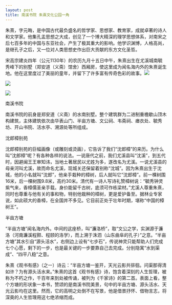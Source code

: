 ```yaml
---
layout: post
title: 南溪书院 朱熹文化公园一角
---
```




朱熹，字元晦，是中国古代最负盛名的哲学家、思想家、教育家，成就卓著的诗人和文学家。他集孔孟思想之大成，创见了一个博大精深的理学思想体系，对南宋之后七百多年的中国与东亚社会，产生了极其重大的影响。他学识渊博，人格高尚，是继孔子之后，又一位对人类思想史作出巨大贡献的东方文化圣哲。

宋高宗建炎四年（公元1130年）的农历九月十五日中午，朱熹出生在尤溪城南毓秀峰下的别墅（郑安道（义斋）馆舍）西厢房，使这里成为闻名海内外的朱熹诞生地。他在这里度过了美丽的童年，并留下了许多富有传奇色彩的故事。![](http://www.francaisblog.com/fy/images/nanxishuyuan.jpg)

![](http://www.francaisblog.com/fy/images/shenlangzhang.jpg)

![](http://www.francaisblog.com/fy/images/banmufangtang.jpg)

南溪书院

南溪书院的前身是郑安道（义斋）的水南别墅。整个建筑群为二进制重檐歇山顶木构建筑，主体建筑依次由华表山门、半亩方塘、文公祠、韦斋祠、瘗衣处、毓秀坊、开山书院、活水亭、溯源处等所组成。

沈郎樟别苑

沈郎樟别苑的巨幅画像（或雕刻或烫画），它告诉了我们“沈郎樟”的来历。为什么叫“沈郎樟”呢？有各种各样的说法。一说唐代之前，我们尤溪县叫“沈溪”，到五代时，因避闽王王审知讳，当地土著居民以尤姓为多，遂改名为尤溪。一说尤溪县的母亲河叫尤溪，故而命名尤溪，现城关还保留着别称“沈城”。因为朱熹出生于沈城，他的小名就叫“沈郎”，他亲手栽种的樟树，后人就叫它“沈郎樟”。前一棵树围16米，后一棵树围9.8米，高约30米。清代有一诗人写诗礼赞樟树说：“毓秀钟灵紫气来，香樟儒圣亲手载。身价能留千古树，底须可作栋梁材。”尤溪人尊重朱熹，同时也尊重与他有关的事和物，特别他栽种的樟树，更是爱护备至。据林业专家说，如此硕大的香樟，在全国并不多见。它目前正处于壮年时期，堪称“中国的樟树王”。

半亩方塘

“半亩方塘”闻名海内外。中间的这座桥，叫“濂洛桥”，取“文公之学，实渊源于濂洛（河南濂溪程颢、程颐的洛学），而上溯于洙泗（山东曲阜的孔子）”之意。“半亩方塘”其水引自“源头活水”，右侧边上设有“七步石”，传说神灵只能帮助人们完成七个心愿，剩下的一步，也是最关键的一步要靠自己去完成。分别隐寓“水到渠成”、“四平八稳”之意。

朱熹《观书有感》（之一）诗云：“半亩方塘一鉴开，天光云影共徘徊。问渠那得清如许？为有源头活水来。”朱熹的这首《观书有感》诗，饱含着深刻的人生哲理，被称为不朽之作，千百年来到处被传诵，被列为《千家诗》的第二首。表面上看，整个方塘的形状象一本书，赞颂的是南溪书院美景，句中的半亩方塘、源头活水、天光云影均在这里。然而，它的高明之处倒不在写景，他是借景抒怀、借物言志，将深奥的人生哲理用这七绝浓缩而成。 

